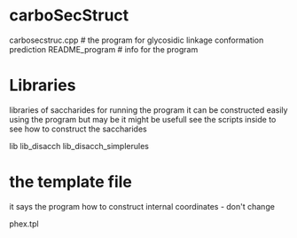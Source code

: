 # carboSecStruct

carbosecstruc.cpp    # the program for glycosidic linkage conformation prediction
README_program       # info for the program       

# Libraries
libraries of saccharides for running the program
it can be constructed easily using the program but may be it might be usefull
see the scripts inside to see how to construct the saccharides

lib
lib_disacch
lib_disacch_simplerules


# the template file
it says the program how to construct internal coordinates - don't change

phex.tpl


